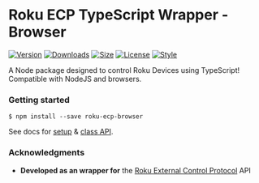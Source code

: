 # Roku ECP TypeScript Wrapper - Browser

[![Version](https://img.shields.io/npm/v/roku-ecp-browser)](https://www.npmjs.com/package/roku-ecp-browser)
[![Downloads](https://img.shields.io/npm/dt/roku-ecp-browser)](https://www.npmjs.com/package/roku-ecp-browser)
[![Size](https://img.shields.io/bundlephobia/minzip/roku-ecp-browser?label=size)](https://bundlephobia.com/result?p=roku-ecp-browser)
[![License](https://img.shields.io/github/license/zakwht/roku?color=089)](./LICENSE.md)
[![Style](https://img.shields.io/badge/code_style-prettier-ff69b4.svg?style=flat)](https://github.com/prettier/prettier)

A Node package designed to control Roku Devices using TypeScript! Compatible with NodeJS and browsers.

### Getting started

```
$ npm install --save roku-ecp-browser
```

See docs for [setup](https://github.com/zakwht/roku/blob/main/docs/setup.md) & [class API](https://github.com/zakwht/roku/blob/main/docs/api.md).

### Acknowledgments

- **Developed as an wrapper for** the [Roku External Control Protocol](https://developer.roku.com/en-ca/docs/developer-program/debugging/external-control-api.md) API
